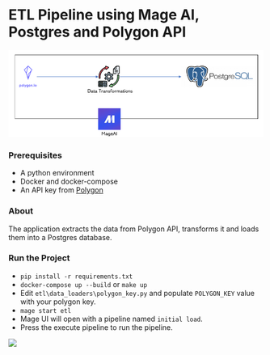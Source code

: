 # ETL Pipeline using Mage AI, Postgres and Polygon API

![Data Pipeline Architecture](architecture.png)

### Prerequisites

- A python environment
- Docker and docker-compose
- An API key from [Polygon](https://polygon.io/docs/stocks/getting-started)

### About

The application extracts the data from Polygon API, transforms it and loads them into a Postgres database.

### Run the Project

- ``pip install -r requirements.txt``
- ``docker-compose up --build`` or ``make up``
- Edit ``etl\data_loaders\polygon_key.py`` and populate `POLYGON_KEY` value with your polygon key.
- ``mage start etl``
- Mage UI will open with a pipeline named `initial load`.
- Press the execute pipeline to run the pipeline.

![](ezgif.com-gif-maker.gif)


